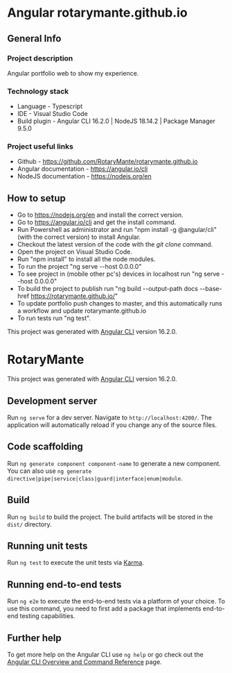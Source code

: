 # Angular rotarymante.github.io

## General Info

### Project description

Angular portfolio web to show my experience.

### Technology stack

- Language - Typescript
- IDE - Visual Studio Code
- Build plugin - Angular CLI 16.2.0 | NodeJS 18.14.2 | Package Manager 9.5.0

### Project useful links

- Github - https://github.com/RotaryMante/rotarymante.github.io
- Angular documentation - https://angular.io/cli
- NodeJS documentation - https://nodejs.org/en

## How to setup

- Go to https://nodejs.org/en and install the correct version.
- Go to https://angular.io/cli and get the install command.
- Run Powershell as administrator and run "npm install -g @angular/cli" (with the correct version) to install Angular.
- Checkout the latest version of the code with the _git clone_ command.
- Open the project on Visual Studio Code.
- Run "npm install" to install all the node modules.
- To run the project "ng serve --host 0.0.0.0"
- To see project in (mobile other pc's) devices in localhost run "ng serve --host 0.0.0.0"
- To build the project to publish run "ng build --output-path docs --base-href https://rotarymante.github.io/"
- To update portfolio push changes to master, and this automatically runs a workflow and update rotarymante.github.io
- To run tests run "ng test".

This project was generated with [Angular CLI](https://github.com/angular/angular-cli) version 16.2.0.

# RotaryMante

This project was generated with [Angular CLI](https://github.com/angular/angular-cli) version 16.2.0.

## Development server

Run `ng serve` for a dev server. Navigate to `http://localhost:4200/`. The application will automatically reload if you change any of the source files.

## Code scaffolding

Run `ng generate component component-name` to generate a new component. You can also use `ng generate directive|pipe|service|class|guard|interface|enum|module`.

## Build

Run `ng build` to build the project. The build artifacts will be stored in the `dist/` directory.

## Running unit tests

Run `ng test` to execute the unit tests via [Karma](https://karma-runner.github.io).

## Running end-to-end tests

Run `ng e2e` to execute the end-to-end tests via a platform of your choice. To use this command, you need to first add a package that implements end-to-end testing capabilities.

## Further help

To get more help on the Angular CLI use `ng help` or go check out the [Angular CLI Overview and Command Reference](https://angular.io/cli) page.
